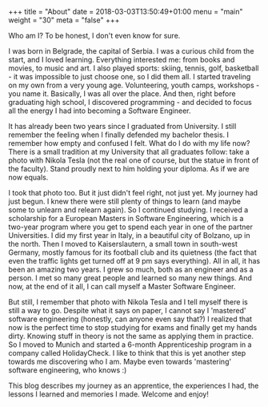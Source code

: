 +++
title = "About"
date = 2018-03-03T13:50:49+01:00
menu = "main" 
weight = "30" 
meta = "false" 
+++

Who am I? To be honest, I don't even know for sure. 

I was born in Belgrade, the capital of Serbia. I was a curious child from the start, and I loved learning. Everything interested me: from books and movies, to music and art. I also played sports: skiing, tennis, golf, basketball - it was impossible to just choose one, so I did them all. I started traveling on my own from a very young age. Volunteering, youth camps, workshops - you name it. Basically, I was all over the place. And then, right before graduating high school, I discovered programming - and decided to focus all the energy I had into becoming a Software Engineer.

It has already been two years since I graduated from University. I still remember the feeling when I finally defended my bachelor thesis. I remember how empty and confused I felt. What do I do with my life now? There is a small tradition at my University that all graduates follow: take a photo with Nikola Tesla (not the real one of course, but the statue in front of the faculty). Stand proudly next to him holding your diploma. As if we are now equals. 

I took that photo too. But it just didn't feel right, not just yet. My journey had just begun. I knew there were still plenty of things to learn (and maybe some to unlearn and relearn again). So I continued studying. I received a scholarship for a European Masters in Software Engineering, which is a two-year program where you get to spend each year in one of the partner Universities. I did my first year in Italy, in a beautiful city of Bolzano, up in the north. Then I moved to Kaiserslautern, a small town in south-west Germany, mostly famous for its football club and its quietness (the fact that even the traffic lights get turned off at 9 pm says everything). All in all, it has been an amazing two years. I grew so much, both as an engineer and as a person. I met so many great people and learned so many new things. And now, at the end of it all, I can call myself a Master Software Engineer.

But still, I remember that photo with Nikola Tesla and I tell myself there is still a way to go. Despite what it says on paper, I cannot say I 'mastered' software engineering (honestly, can anyone even say that?) I realized that now is the perfect time to stop studying for exams and finally get my hands dirty. Knowing stuff in theory is not the same as applying them in practice. So I moved to Munich and started a 6-month Apprenticeship program in a company called HolidayCheck. I like to think that this is yet another step towards me discovering who I am. Maybe even towards 'mastering' software engineering, who knows :)

This blog describes my journey as an apprentice, the experiences I had, the lessons I learned and memories I made. Welcome and enjoy!
